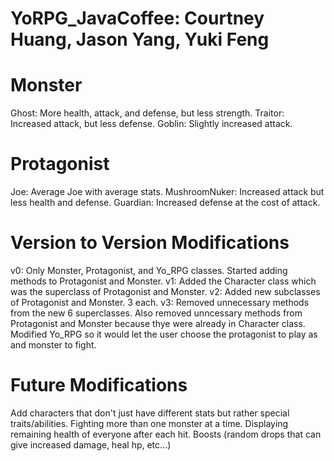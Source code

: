 # YoRPG_JavaCoffee: Courtney Huang, Jason Yang, Yuki Feng

# Monster
Ghost: More health, attack, and defense, but less strength.
Traitor: Increased attack, but less defense.
Goblin: Slightly increased attack.

# Protagonist
Joe: Average Joe with average stats.
MushroomNuker: Increased attack but less health and defense.
Guardian: Increased defense at the cost of attack.

# Version to Version Modifications
v0: Only Monster, Protagonist, and Yo_RPG classes. Started adding methods to Protagonist and Monster.
v1: Added the Character class which was the superclass of Protagonist and Monster.
v2: Added new subclasses of Protagonist and Monster. 3 each.
v3: Removed unnecessary methods from the new 6 superclasses. Also removed unncessary methods from Protagonist and Monster because thye were already in Character class. Modified Yo_RPG so it would let the user choose the protagonist to play as and monster to fight.

# Future Modifications
Add characters that don't just have different stats but rather special traits/abilities.
Fighting more than one monster at a time.
Displaying remaining health of everyone after each hit.
Boosts (random drops that can give increased damage, heal hp, etc...)

